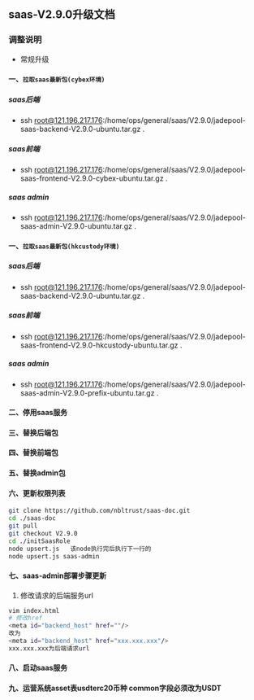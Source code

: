 ## saas-V2.9.0升级文档
### 调整说明
- 常规升级 
#### 一、`拉取saas最新包(cybex环境)`
##### saas后端
- ssh root@121.196.217.176:/home/ops/general/saas/V2.9.0/jadepool-saas-backend-V2.9.0-ubuntu.tar.gz .
##### saas前端
- ssh root@121.196.217.176:/home/ops/general/saas/V2.9.0/jadepool-saas-frontend-V2.9.0-cybex-ubuntu.tar.gz .
##### saas admin
- ssh root@121.196.217.176:/home/ops/general/saas/V2.9.0/jadepool-saas-admin-V2.9.0-ubuntu.tar.gz .
#### 一、`拉取saas最新包(hkcustody环境)`
##### saas后端
- ssh root@121.196.217.176:/home/ops/general/saas/V2.9.0/jadepool-saas-backend-V2.9.0-ubuntu.tar.gz .
##### saas前端
- ssh root@121.196.217.176:/home/ops/general/saas/V2.9.0/jadepool-saas-frontend-V2.9.0-hkcustody-ubuntu.tar.gz .
##### saas admin
- ssh root@121.196.217.176:/home/ops/general/saas/V2.9.0/jadepool-saas-admin-V2.9.0-prefix-ubuntu.tar.gz .
#### 二、停用saas服务
#### 三、替换后端包
#### 四、替换前端包
#### 五、替换admin包
#### 六、更新权限列表
```bash
git clone https://github.com/nbltrust/saas-doc.git
cd ./saas-doc
git pull
git checkout V2.9.0
cd ./initSaasRole
node upsert.js   该node执行完后执行下一行的
node upsert.js saas-admin
```
#### 七、saas-admin部署步骤更新

1. 修改请求的后端服务url
```bash
vim index.html
# 修改href
<meta id="backend_host" href=""/>
改为
<meta id="backend_host" href="xxx.xxx.xxx"/>
xxx.xxx.xxx为后端请求url
```

#### 八、启动saas服务
#### 九、运营系统asset表usdterc20币种 common字段必须改为USDT

